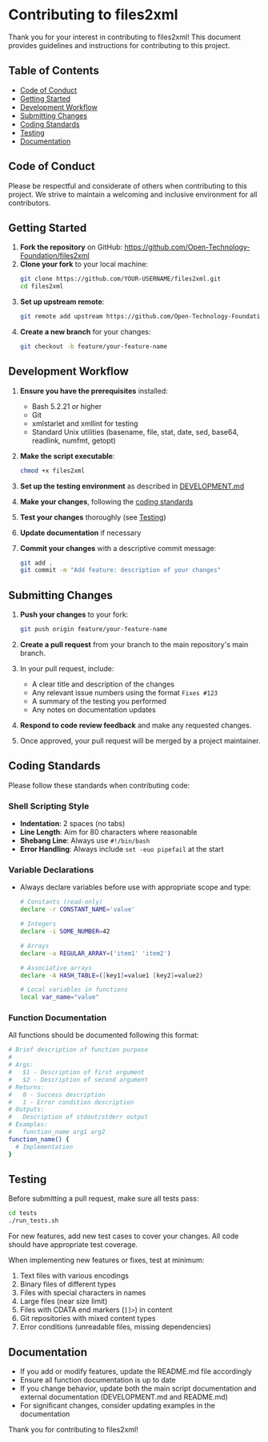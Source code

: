 # Contributing to files2xml

Thank you for your interest in contributing to files2xml! This document provides guidelines and instructions for contributing to this project.

## Table of Contents

- [Code of Conduct](#code-of-conduct)
- [Getting Started](#getting-started)
- [Development Workflow](#development-workflow)
- [Submitting Changes](#submitting-changes)
- [Coding Standards](#coding-standards)
- [Testing](#testing)
- [Documentation](#documentation)

## Code of Conduct

Please be respectful and considerate of others when contributing to this project. We strive to maintain a welcoming and inclusive environment for all contributors.

## Getting Started

1. **Fork the repository** on GitHub: https://github.com/Open-Technology-Foundation/files2xml
2. **Clone your fork** to your local machine:
   ```bash
   git clone https://github.com/YOUR-USERNAME/files2xml.git
   cd files2xml
   ```
3. **Set up upstream remote**:
   ```bash
   git remote add upstream https://github.com/Open-Technology-Foundation/files2xml.git
   ```
4. **Create a new branch** for your changes:
   ```bash
   git checkout -b feature/your-feature-name
   ```

## Development Workflow

1. **Ensure you have the prerequisites** installed:
   - Bash 5.2.21 or higher
   - Git
   - xmlstarlet and xmllint for testing
   - Standard Unix utilities (basename, file, stat, date, sed, base64, readlink, numfmt, getopt)

2. **Make the script executable**:
   ```bash
   chmod +x files2xml
   ```

3. **Set up the testing environment** as described in [DEVELOPMENT.md](DEVELOPMENT.md)

4. **Make your changes**, following the [coding standards](#coding-standards)

5. **Test your changes** thoroughly (see [Testing](#testing))

6. **Update documentation** if necessary

7. **Commit your changes** with a descriptive commit message:
   ```bash
   git add .
   git commit -m "Add feature: description of your changes"
   ```

## Submitting Changes

1. **Push your changes** to your fork:
   ```bash
   git push origin feature/your-feature-name
   ```

2. **Create a pull request** from your branch to the main repository's main branch.

3. In your pull request, include:
   - A clear title and description of the changes
   - Any relevant issue numbers using the format `Fixes #123`
   - A summary of the testing you performed
   - Any notes on documentation updates

4. **Respond to code review feedback** and make any requested changes.

5. Once approved, your pull request will be merged by a project maintainer.

## Coding Standards

Please follow these standards when contributing code:

### Shell Scripting Style

- **Indentation**: 2 spaces (no tabs)
- **Line Length**: Aim for 80 characters where reasonable
- **Shebang Line**: Always use `#!/bin/bash`
- **Error Handling**: Always include `set -euo pipefail` at the start

### Variable Declarations

- Always declare variables before use with appropriate scope and type:
  ```bash
  # Constants (read-only)
  declare -r CONSTANT_NAME='value'
  
  # Integers
  declare -i SOME_NUMBER=42
  
  # Arrays
  declare -a REGULAR_ARRAY=('item1' 'item2')
  
  # Associative arrays
  declare -A HASH_TABLE=([key1]=value1 [key2]=value2)
  
  # Local variables in functions
  local var_name="value"
  ```

### Function Documentation

All functions should be documented following this format:

```bash
# Brief description of function purpose
# 
# Args:
#   $1 - Description of first argument
#   $2 - Description of second argument
# Returns:
#   0 - Success description
#   1 - Error condition description
# Outputs:
#   Description of stdout/stderr output
# Examples:
#   function_name arg1 arg2
function_name() {
  # Implementation
}
```

## Testing

Before submitting a pull request, make sure all tests pass:

```bash
cd tests
./run_tests.sh
```

For new features, add new test cases to cover your changes. All code should have appropriate test coverage.

When implementing new features or fixes, test at minimum:

1. Text files with various encodings
2. Binary files of different types
3. Files with special characters in names
4. Large files (near size limit)
5. Files with CDATA end markers (`]]>`) in content
6. Git repositories with mixed content types
7. Error conditions (unreadable files, missing dependencies)

## Documentation

- If you add or modify features, update the README.md file accordingly
- Ensure all function documentation is up to date
- If you change behavior, update both the main script documentation and external documentation (DEVELOPMENT.md and README.md)
- For significant changes, consider updating examples in the documentation

Thank you for contributing to files2xml!